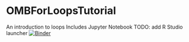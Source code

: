 # OMBForLoopsTutorial
An introduction to loops
Includes Jupyter Notebook 
TODO:
add R Studio launcher
[![Binder](https://mybinder.org/badge_logo.svg)](https://mybinder.org/v2/gh/MahmudN/OMBForLoopsTutorial/HEAD)
